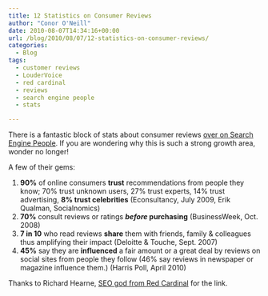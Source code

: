 ```yaml
---
title: 12 Statistics on Consumer Reviews
author: "Conor O'Neill"
date: 2010-08-07T14:34:16+00:00
url: /blog/2010/08/07/12-statistics-on-consumer-reviews/
categories:
  - Blog
tags:
  - customer reviews
  - LouderVoice
  - red cardinal
  - reviews
  - search engine people
  - stats

---
```

There is a fantastic block of stats about consumer reviews [over on Search Engine People][1]. If you are wondering why this is such a strong growth area, wonder no longer!

A few of their gems:

  1. **90%** of online consumers **trust** recommendations from people they know; 70% trust unknown users, 27% trust experts, 14% trust advertising, **8% trust celebrities** (Econsultancy, July 2009, Erik Qualman, Socialnomics)
  2. **70%** consult reviews or ratings **_before_ purchasing** (BusinessWeek, Oct. 2008)
  3. **7 in 10** who read reviews **share** them with friends, family & colleagues thus amplifying their impact (Deloitte & Touche, Sept. 2007)
  4. **45%** say they are **influenced** a fair amount or a great deal by reviews on social sites from people they follow (46% say reviews in newspaper or magazine influence them.) (Harris Poll, April 2010)

Thanks to Richard Hearne, [SEO god from Red Cardinal][2] for the link.

 [1]: http://www.searchenginepeople.com/blog/12-statistics-on-consumer-reviews.html
 [2]: http://www.redcardinal.ie/